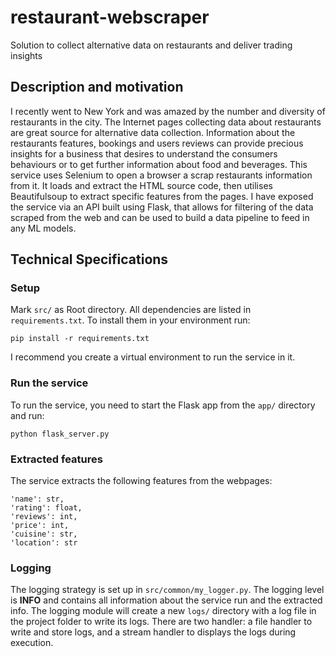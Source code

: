 # restaurant-webscraper
Solution to collect alternative data on restaurants and deliver trading insights 

## Description and motivation
I recently went to New York and was amazed by the number and diversity of restaurants in the city.
The Internet pages collecting data about restaurants are great source for alternative data collection.
Information about the restaurants features, bookings and users reviews can provide precious insights for a business that desires to understand the consumers behaviours or to get further information about food and beverages.
This service uses Selenium to open a browser a scrap restaurants information from it.
It loads and extract the HTML source code, then utilises Beautifulsoup to extract specific features from the pages.
I have exposed the service via an API built using Flask, that allows for filtering of the data scraped from the web and can be used to build a data pipeline to feed in any ML models.


## Technical Specifications

### Setup
Mark `src/` as Root directory.
All dependencies are listed in `requirements.txt`. To install them in your environment run:
```
pip install -r requirements.txt
```

I recommend you create a virtual environment to run the service in it.

### Run the service
To run the service, you need to start the Flask app from the `app/` directory and run:
```
python flask_server.py
```


### Extracted features 
The service extracts the following features from the webpages:
```
'name': str,
'rating': float,
'reviews': int,
'price': int,
'cuisine': str,
'location': str
```

### Logging
The logging strategy is set up in `src/common/my_logger.py`. The logging level is **INFO** and contains all information
about the service run and the extracted info. The logging module will create a new `logs/` directory with a log file in the project folder to write
its logs. There are two handler: a file handler to write and store logs, and a stream handler to displays the logs
during execution.
